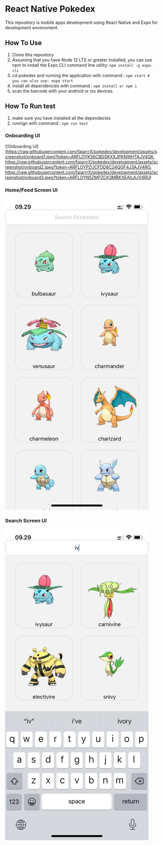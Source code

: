 # React Native Pokedex

This repository is mobile apps development using React Native and Expo for development environment.

## How To Use

1. Clone this repository
2. Assuming that you have Node 12 LTS or greater installed, you can use npm to install the Expo CLI command line utility:
   `npm install -g expo-cli`
3. cd pokedex and running the application with command :
   `npm start # you can also use: expo start`
4. install all dependencies with command :
   `npm install or npm i`
5. scan the barcode with your android or ios devices.

## How To Run test

1. make sure you have installed all the dependecies
2. runnign with command :
   `npm run test`

### Onboarding UI

![Onboarding UI](https://raw.githubusercontent.com/fajarrrX/pokedex/development/assets/screenshot/onboard1.jpeg?token=ARFLOYK56CBDSKXXJPKNWHTAJV4QK, https://raw.githubusercontent.com/fajarrrX/pokedex/development/assets/screenshot/onboard2.jpeg?token=ARFLOYPZUCFDD6C24QGF4J3AJV4RO, https://raw.githubusercontent.com/fajarrrX/pokedex/development/assets/screenshot/onboard3.jpeg?token=ARFLOYN5ZMPZCK3MBKXEAILAJV4RU)

### Home/Feed Screen UI

![Home/Feed Screen UI](https://raw.githubusercontent.com/fajarrrX/pokedex/development/assets/screenshot/home.jpeg?token=ARFLOYMGMBUKTB24HQ4MJBDAJV4R6)

### Search Screen UI

![Search Screen UI](https://raw.githubusercontent.com/fajarrrX/pokedex/development/assets/screenshot/search.jpeg?token=ARFLOYPVVRJ5AJIPSNECUADAJV4SG)
